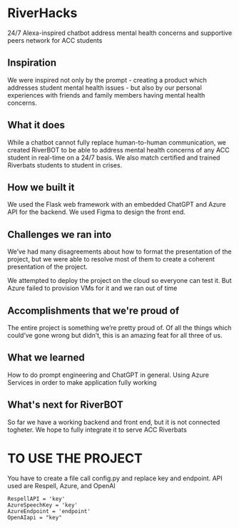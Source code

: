 # RiverHacks
24/7 Alexa-inspired chatbot address mental health concerns and supportive peers network for ACC students

## Inspiration

We were inspired not only by the prompt - creating a product which addresses student mental health issues - but also by our personal experiences with friends and family members having mental health concerns.

## What it does

While a chatbot cannot fully replace human-to-human communication, we created RiverBOT to be able to address mental health concerns of any ACC student in real-time on a 24/7 basis. We also match certified and trained Riverbats students to student in crises.

## How we built it

We used the Flask web framework with an embedded ChatGPT and Azure API for the backend. We used Figma to design the front end.

## Challenges we ran into

We’ve had many disagreements about how to format the presentation of the project, but we were able to resolve most of them to create a coherent presentation of the project.

We attempted to deploy the project on the cloud so everyone can test it. But Azure failed to provision VMs for it and we ran out of time

## Accomplishments that we're proud of

The entire project is something we’re pretty proud of. Of all the things which could’ve gone wrong but didn’t, this is an amazing feat for all three of us.

## What we learned

How to do prompt engineering and ChatGPT in general.
Using Azure Services in order to make application fully working

## What's next for RiverBOT

So far we have a working backend and front end, but it is not connected togheter. We hope to fully integrate it to serve ACC Riverbats

# TO USE THE PROJECT
You have to create a file call config.py and replace key and endpoint. API used are Respell, Azure, and OpenAI
```
RespellAPI = 'key'
AzureSpeechKey = 'key'
AzureEndpoint = 'endpoint'
OpenAIapi = "key"
```
